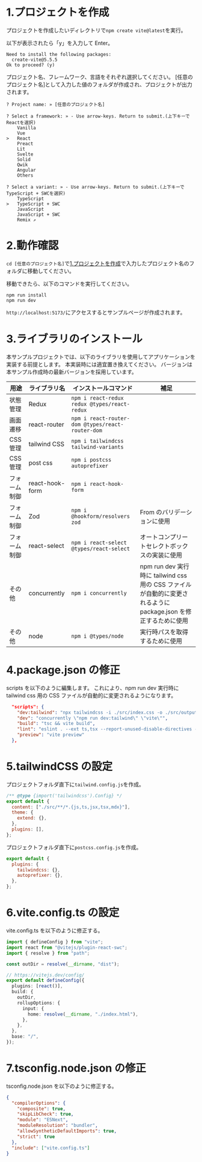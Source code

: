 # 1.プロジェクトを作成

[1.プロジェクトを作成]: #1プロジェクトを作成

プロジェクトを作成したいディレクトリで`npm create vite@latest`を実行。

以下が表示されたら「y」を入力して Enter。

```shell
Need to install the following packages:
  create-vite@5.5.5
Ok to proceed? (y)
```

プロジェクト名、フレームワーク、言語をそれぞれ選択してください。
[任意のプロジェクト名]として入力した値のフォルダが作成され、プロジェクトが出力されます。

```shell
? Project name: » [任意のプロジェクト名]

? Select a framework: » - Use arrow-keys. Return to submit.(上下キーでReactを選択)
    Vanilla
    Vue
>   React
    Preact
    Lit
    Svelte
    Solid
    Qwik
    Angular
    Others

? Select a variant: » - Use arrow-keys. Return to submit.(上下キーでTypeScript + SWCを選択)
    TypeScript
>   TypeScript + SWC
    JavaScript
    JavaScript + SWC
    Remix ↗
```

# 2.動作確認

`cd [任意のプロジェクト名]`で[1.プロジェクトを作成]で入力したプロジェクト名のフォルダに移動してください。

移動できたら、以下のコマンドを実行してください。

```shell
npm run install
npm run dev
```

`http://localhost:5173/`にアクセスするとサンプルページが作成されます。

# 3.ライブラリのインストール

本サンプルプロジェクトでは、以下のライブラリを使用してアプリケーションを実装する前提とします。
本実装時には適宜置き換えてください。
バージョンは本サンプル作成時の最新バージョンを採用しています。

| 用途         | ライブラリ名    | インストールコマンド                             | 補足                                                                                                            |
| ------------ | --------------- | ------------------------------------------------ | --------------------------------------------------------------------------------------------------------------- |
| 状態管理     | Redux           | `npm i react-redux redux @types/react-redux`     |                                                                                                                 |
| 画面遷移     | react-router    | `npm i react-router-dom @types/react-router-dom` |                                                                                                                 |
| CSS 管理     | tailwind CSS    | `npm i tailwindcss tailwind-variants`            |                                                                                                                 |
| CSS 管理     | post css        | `npm i postcss autoprefixer`                     |                                                                                                                 |
| フォーム制御 | react-hook-form | `npm i react-hook-form`                          |                                                                                                                 |
| フォーム制御 | Zod             | `npm i @hookform/resolvers zod`                  | From のバリデーションに使用                                                                                     |
| フォーム制御 | react-select    | `npm i react-select @types/react-select`         | オートコンプリートセレクトボックスの実装に使用                                                                  |
| その他       | concurrently    | `npm i concurrently`                             | npm run dev 実行時に tailwind css 用の CSS ファイルが自動的に変更されるように package.json を修正するために使用 |
| その他       | node            | `npm i @types/node`                              | 実行時パスを取得するために使用                                                                                  |

# 4.package.json の修正

scripts を以下のように編集します。
これにより、npm run dev 実行時に tailwind css 用の CSS ファイルが自動的に変更されるようになります。

```json
  "scripts": {
    "dev:tailwind": "npx tailwindcss -i ./src/index.css -o ./src/output.css --watch",
    "dev": "concurrently \"npm run dev:tailwind\" \"vite\"",
    "build": "tsc && vite build",
    "lint": "eslint . --ext ts,tsx --report-unused-disable-directives --max-warnings 0",
    "preview": "vite preview"
  },
```

# 5.tailwindCSS の設定

プロジェクトフォルダ直下に`tailwind.config.js`を作成。

```javascript
/** @type {import('tailwindcss').Config} */
export default {
  content: ["./src/**/*.{js,ts,jsx,tsx,mdx}"],
  theme: {
    extend: {},
  },
  plugins: [],
};
```

プロジェクトフォルダ直下に`postcss.config.js`を作成。

```javascript
export default {
  plugins: {
    tailwindcss: {},
    autoprefixer: {},
  },
};
```

# 6.vite.config.ts の設定

vite.config.ts を以下のように修正する。

```typescript
import { defineConfig } from "vite";
import react from "@vitejs/plugin-react-swc";
import { resolve } from "path";

const outDir = resolve(__dirname, "dist");

// https://vitejs.dev/config/
export default defineConfig({
  plugins: [react()],
  build: {
    outDir,
    rollupOptions: {
      input: {
        home: resolve(__dirname, "./index.html"),
      },
    },
  },
  base: "/",
});
```

# 7.tsconfig.node.json の修正

tsconfig.node.json を以下のように修正する。

```json
{
  "compilerOptions": {
    "composite": true,
    "skipLibCheck": true,
    "module": "ESNext",
    "moduleResolution": "bundler",
    "allowSyntheticDefaultImports": true,
    "strict": true
  },
  "include": ["vite.config.ts"]
}
```
